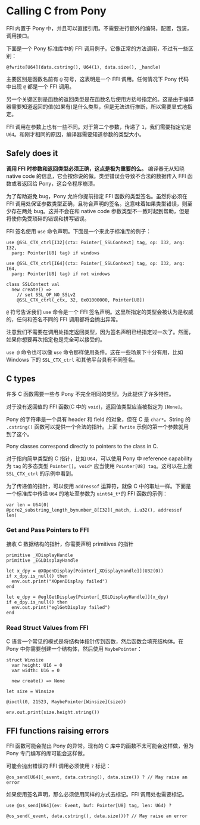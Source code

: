 # Calling C from Pony

FFI 内置于 Pony 中，并且可以直接引用。不需要进行额外的编码，配置，包装，调用接口。

下面是一个 Pony 标准库中的 FFI 调用例子。它像正常的方法调用，不过有一些区别：

```pony
@fwrite[U64](data.cstring(), U64(1), data.size(), _handle)
```

主要区别是函数名前有 `@` 符号，这表明是一个 FFI 调用。任何情况下 Pony 代码中出现 `@` 都是一个 FFI 调用。

另一个关键区别是函数的返回类型是在函数名后使用方括号指定的。这是由于编译器需要知道返回的值(如果有)是什么类型，但是无法进行推断，所以需要显式地指定。

FFI 调用在参数上也有一些不同。对于第二个参数，传递了 `1`，我们需要指定它是 `U64`。和刚才相同的原因，编译器需要知道参数的类型大小。

## Safely does it

__调用 FFI 时参数和返回类型必须正确，这点是极为重要的么。__ 编译器无从知晓 native code 的信息，它会按你说的做。类型错误会导致不合法的数据传入 FFI 函数或者返回给 Pony，这会令程序崩溃。

为了帮助避免 bug，Pony 允许你提前指定 FFI 函数的类型签名。虽然你必须在 FFI 调用处保证参数类型正确，且符合声明的签名。这意味着如果类型错误，则至少存在两处 bug。这并不会在和 native code 参数类型不一致时起到帮助，但是将使你免受琐碎的错误和拼写错误。

FFI 签名使用 `use` 命令声明。下面是一个来此于标准库的例子：

```pony
use @SSL_CTX_ctrl[I32](ctx: Pointer[_SSLContext] tag, op: I32, arg: I32,
  parg: Pointer[U8] tag) if windows

use @SSL_CTX_ctrl[I64](ctx: Pointer[_SSLContext] tag, op: I32, arg: I64,
  parg: Pointer[U8] tag) if not windows

class SSLContext val
  new create() =>
    // set SSL_OP_NO_SSLv2
    @SSL_CTX_ctrl(_ctx, 32, 0x01000000, Pointer[U8])
```

`@` 符号告诉我们 `use` 命令是一个 FFI 签名声明。这里所指定的类型会被认为是权威的，任何和签名不同的 FFI 调用都将会抛出异常。

注意我们不需要在调用处指定返回类型，因为签名声明已经指定过一次了。然而，如果你想要再次指定也是完全可以接受的。

`use @` 命令也可以像 `use` 命令那样使用条件。这在一些场景下十分有用，比如 Windows 下的 `SSL_CTX_ctrl` 和其他平台具有不同签名。

## C types

许多 C 函数需要一些与 Pony 不完全相同的类型。为此提供了许多特性。

对于没有返回值的 FFI 函数(C 中的 `void`)，返回值类型应当被指定为 `[None]`。

Pony 的字符串是一个具有 header 和 field 的对象，但在 C 是 `char*`。String 的 `.cstring()` 函数可以提供一个合法的指针。上面 `fwrite` 示例的第一个参数就用到了这个。

Pony classes correspond directly to pointers to the class in C.

对于指向简单类型的 C 指针，比如 `U64`，可以使用 Pony 中 reference capability 为 `tag` 的多态类型 `Pointer[]`。`void*` 应当使用 `Pointer[U8] tag`。这可以在上面 `SSL_CTX_ctrl` 的示例中看到。

为了传递值的指针，可以使用 `addressof` 运算符，就像 C 中的取址一样。下面是一个标准库中传递 `U64` 的地址至参数为 `uint64_t*`的 FFI 函数的示例：

```pony
var len = U64(0)
@pcre2_substring_length_bynumber_8[I32](_match, i.u32(), addressof len)
```

### Get and Pass Pointers to FFI

接收 C 数据结构的指针，你需要声明 primitives 的指针

```pony
primitive _XDisplayHandle
primitive _EGLDisplayHandle

let x_dpy = @XOpenDisplay[Pointer[_XDisplayHandle]](U32(0))
if x_dpy.is_null() then
  env.out.print("XOpenDisplay failed")
end

let e_dpy = @eglGetDisplay[Pointer[_EGLDisplayHandle]](x_dpy)
if e_dpy.is_null() then
  env.out.print("eglGetDisplay failed")
end
```

### Read Struct Values from FFI

C 语言一个常见的模式是将结构体指针传到函数，然后函数会填充结构体。在 Pony 中你需要创建一个结构体，然后使用 `MaybePointer`：

```pony
struct Winsize
  var height: U16 = 0
  var width: U16 = 0

  new create() => None

let size = Winsize

@ioctl(0, 21523, MaybePointer[Winsize](size))

env.out.print(size.height.string())
```

## FFI functions raising errors

FFI 函数可能会抛出 Pony 的异常。现有的 C 库中的函数不太可能会这样做，但为 Pony 专门编写的库可能会这样做。

可能会抛出错误的 FFI 调用必须使用 `?` 标记：

```pony
@os_send[U64](_event, data.cstring(), data.size()) ? // May raise an error
```

如果使用签名声明，那么必须使用同样的方式去标记。FFI 调用处也需要标记。

```pony
use @os_send[U64](ev: Event, buf: Pointer[U8] tag, len: U64) ?

@os_send(_event, data.cstring(), data.size())? // May raise an error
```

